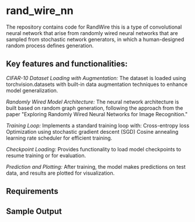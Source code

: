# rand_wire_nn
The repository contains code for RandWire this is a type of convolutional neural network that arise from randomly wired neural networks that are sampled from stochastic network generators, in which a human-designed random process defines generation.

## Key features and functionalities:

*CIFAR-10 Dataset Loading with Augmentation:*
The dataset is loaded using torchvision.datasets with built-in data augmentation techniques to enhance model generalization.

*Randomly Wired Model Architecture:*
The neural network architecture is built based on random graph generation, following the approach from the paper "Exploring Randomly Wired Neural Networks for Image Recognition."

*Training Loop:*
Implements a standard training loop with:
Cross-entropy loss
Optimization using stochastic gradient descent (SGD)
Cosine annealing learning rate scheduler for efficient training.

*Checkpoint Loading:*
Provides functionality to load model checkpoints to resume training or for evaluation.

*Prediction and Plotting:*
After training, the model makes predictions on test data, and results are plotted for visualization.

## Requirements 

## Sample Output
